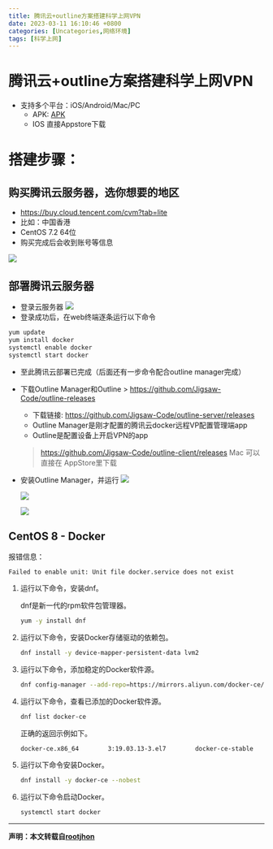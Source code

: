 ```yaml
---
title: 腾讯云+outline方案搭建科学上网VPN
date: 2023-03-11 16:10:46 +0800
categories: [Uncategories,网络环境]
tags: [科学上网]
---
```


# 腾讯云+outline方案搭建科学上网VPN

 - 支持多个平台：iOS/Android/Mac/PC
    - APK: [APK](https://github.com/Jigsaw-Code/outline-releases/blob/master/client/Outline.apk)
    - IOS 直接Appstore下载

# 搭建步骤：

## 购买腾讯云服务器，选你想要的地区

- https://buy.cloud.tencent.com/cvm?tab=lite
- 比如：中国香港
- CentOS 7.2 64位
- 购买完成后会收到账号等信息

![](https://fastly.jsdelivr.net/gh/Rootjhon/img_note@empty/16705529135921670552912900.png)

## 部署腾讯云服务器

- 登录云服务器
![](https://fastly.jsdelivr.net/gh/Rootjhon/img_note@empty/16705528845941670552884417.png)
- 登录成功后，在web终端逐条运行以下命令
```bash
yum update
yum install docker
systemctl enable docker
systemctl start docker
```
- 至此腾讯云部署已完成（后面还有一步命令配合outline manager完成）


 - 下载Outline Manager和Outline
       > https://github.com/Jigsaw-Code/outline-releases
    - 下载链接: https://github.com/Jigsaw-Code/outline-server/releases
    - Outline Manager是刚才配置的腾讯云docker远程VP配置管理端app
    - Outline是配置设备上开启VPN的app
     > https://github.com/Jigsaw-Code/outline-client/releases
     > Mac 可以直接在 AppStore里下载

 - 安装Outline Manager，并运行
    ![](https://fastly.jsdelivr.net/gh/Rootjhon/img_note@empty/16705527855931670552784659.png)

    ![](https://fastly.jsdelivr.net/gh/Rootjhon/img_note@empty/16705528176021670552817392.png)

    ![](https://fastly.jsdelivr.net/gh/Rootjhon/img_note@empty/16705528336041670552833459.png)



## CentOS 8 - Docker

报错信息：

```
Failed to enable unit: Unit file docker.service does not exist
```



1. 运行以下命令，安装dnf。

   dnf是新一代的rpm软件包管理器。

   ```bash
   yum -y install dnf
   ```

2. 运行以下命令，安装Docker存储驱动的依赖包。

   ```bash
   dnf install -y device-mapper-persistent-data lvm2
   ```

3. 运行以下命令，添加稳定的Docker软件源。

   ```bash
   dnf config-manager --add-repo=https://mirrors.aliyun.com/docker-ce/linux/centos/docker-ce.repo
   ```

4. 运行以下命令，查看已添加的Docker软件源。

   ```bash
   dnf list docker-ce
   ```

   正确的返回示例如下。

   ```console
   docker-ce.x86_64        3:19.03.13-3.el7        docker-ce-stable
   ```

5. 运行以下命令安装Docker。

   ```bash
   dnf install -y docker-ce --nobest
   ```

6. 运行以下命令启动Docker。

   ```bash
   systemctl start docker
   ```
---
**声明：本文转载自[rootjhon](https://github.com/Rootjhon/rootjhon.github.io)**
